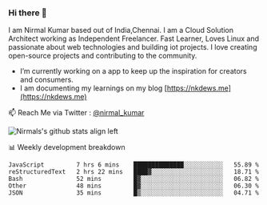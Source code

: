### Hi there 👋

 I am Nirmal Kumar based out of India,Chennai. I am a Cloud Solution Architect working as Independent Freelancer. Fast Learner, Loves Linux and passionate about web technologies and building iot projects. I love creating open-source projects and contributing to the community.

- I’m currently working on a app to keep up the inspiration for creators and consumers.
- I am documenting my learnings on my blog [https://nkdews.me](https://nkdews.me)

📫 Reach Me via  Twitter : [@nirmal_kumar](https://twitter.com/nirmal_kumar)

![Nirmals's github stats align left](https://github-readme-stats.vercel.app/api?username=nk-gears&show_icons=true)


📊 Weekly development breakdown

<!--START_SECTION:waka-->
```text
JavaScript         7 hrs 6 mins    ██████████████░░░░░░░░░░░   55.89 % 
reStructuredText   2 hrs 22 mins   ████▓░░░░░░░░░░░░░░░░░░░░   18.71 % 
Bash               52 mins         █▓░░░░░░░░░░░░░░░░░░░░░░░   06.82 % 
Other              48 mins         █▓░░░░░░░░░░░░░░░░░░░░░░░   06.30 % 
JSON               35 mins         █▒░░░░░░░░░░░░░░░░░░░░░░░   04.71 % 
```
<!--END_SECTION:waka-->


